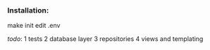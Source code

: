 ### Installation:

make init
edit .env

*todo*:
1 tests
2 database layer
3 repositories
4 views and templating